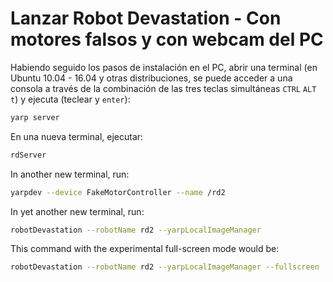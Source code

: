 # Lanzar Robot Devastation - Con motores falsos y con webcam del PC

Habiendo seguido los pasos de instalación en el PC, abrir una terminal \(en Ubuntu 10.04 - 16.04 y otras distribuciones, se puede acceder a una consola a través de la combinación de las tres teclas simultáneas `CTRL` `ALT` `t`\) y ejecuta \(teclear y `enter`\):

```bash
yarp server
```

En una nueva terminal, ejecutar:

```bash
rdServer
```

In another new terminal, run:

```bash
yarpdev --device FakeMotorController --name /rd2
```

In yet another new terminal, run:

```bash
robotDevastation --robotName rd2 --yarpLocalImageManager
```

This command with the experimental full-screen mode would be:

```bash
robotDevastation --robotName rd2 --yarpLocalImageManager --fullscreen
```



